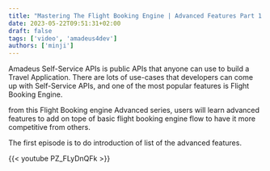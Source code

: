 ```yaml
---
title: "Mastering The Flight Booking Engine | Advanced Features Part 1. Intro"
date: 2023-05-22T09:51:31+02:00
draft: false
tags: ['video', 'amadeus4dev']
authors: ['minji']
---
```

Amadeus Self-Service APIs is public APIs that anyone can use to build a Travel Application. There are lots of use-cases that developers can come up with Self-Service APIs, and one of the most popular features is Flight Booking Engine.

from this Flight Booking engine Advanced series, users will learn advanced features to add on tope of  basic flight booking engine flow to have it more competitive from others. 

The first episode is to do introduction of list of the advanced features.

{{< youtube PZ_FLyDnQFk >}}
